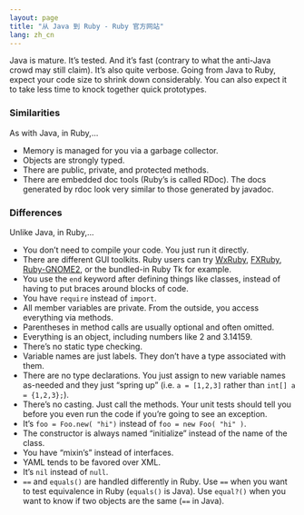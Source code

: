 ```yaml
---
layout: page
title: "从 Java 到 Ruby - Ruby 官方网站"
lang: zh_cn
---
```


Java is mature. It’s tested. And it’s fast (contrary to what the
anti-Java crowd may still claim). It’s also quite verbose. Going from
Java to Ruby, expect your code size to shrink down considerably. You can
also expect it to take less time to knock together quick prototypes.

### Similarities

As with Java, in Ruby,...

* Memory is managed for you via a garbage collector.
* Objects are strongly typed.
* There are public, private, and protected methods.
* There are embedded doc tools (Ruby’s is called RDoc). The docs
  generated by rdoc look very similar to those generated by javadoc.

### Differences

Unlike Java, in Ruby,...

* You don’t need to compile your code. You just run it directly.
* There are different GUI toolkits. Ruby users can try [WxRuby][1],
  [FXRuby][2], [Ruby-GNOME2][3], or the bundled-in Ruby Tk for example.
* You use the `end` keyword after defining things like classes, instead
  of having to put braces around blocks of code.
* You have `require` instead of `import`.
* All member variables are private. From the outside, you access
  everything via methods.
* Parentheses in method calls are usually optional and often omitted.
* Everything is an object, including numbers like 2 and 3.14159.
* There’s no static type checking.
* Variable names are just labels. They don’t have a type associated with
  them.
* There are no type declarations. You just assign to new variable names
  as-needed and they just “spring up” (i.e. `a = [1,2,3]` rather than
  `int[] a = {1,2,3};`).
* There’s no casting. Just call the methods. Your unit tests should tell
  you before you even run the code if you’re going to see an exception.
* It’s `foo = Foo.new( "hi")` instead of `foo = new Foo( "hi" )`.
* The constructor is always named “initialize” instead of the name of
  the class.
* You have “mixin’s” instead of interfaces.
* YAML tends to be favored over XML.
* It’s `nil` instead of `null`.
* `==` and `equals()` are handled differently in Ruby. Use `==` when you
  want to test equivalence in Ruby (`equals()` is Java). Use `equal?()`
  when you want to know if two objects are the same (`==` in Java).



[1]: http://wxruby.rubyforge.org/wiki/wiki.pl
[2]: http://www.fxruby.org/
[3]: http://ruby-gnome2.sourceforge.jp/
